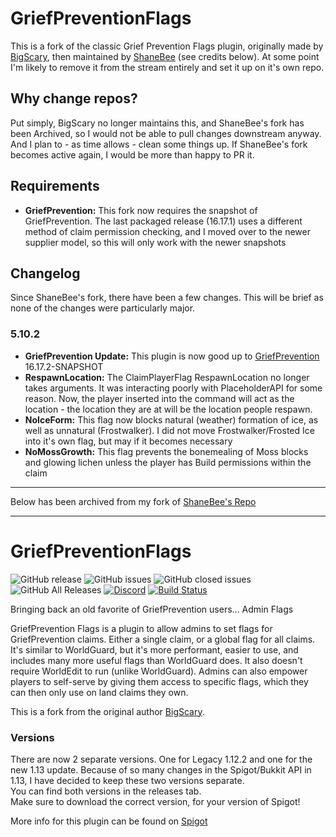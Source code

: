# GriefPreventionFlags

This is a fork of the classic Grief Prevention Flags plugin, originally made by [BigScary](https://github.com/BigScary/GriefPreventionFlags), then maintained by [ShaneBee](https://github.com/ShaneBeee/GriefPreventionFlags) (see credits below).  At some point I'm likely to remove it from the stream entirely and set it up on it's own repo.

## Why change repos?
Put simply, BigScary no longer maintains this, and ShaneBee's fork has been Archived, so I would not be able to pull changes downstream anyway.  And I plan to - as time allows - clean some things up.  If ShaneBee's fork becomes active again, I would be more than happy to PR it.

## Requirements
* **GriefPrevention:** This fork now requires the snapshot of GriefPrevention.  The last packaged release (16.17.1) uses a different method of claim permission checking, and I moved over to the newer supplier model, so this will only work with the newer snapshots

## Changelog
Since ShaneBee's fork, there have been a few changes.  This will be brief as none of the changes were particularly major.

### 5.10.2
* **GriefPrevention Update:** This plugin is now good up to [GriefPrevention](https://github.com/techfortress/GriefPrevention) 16.17.2-SNAPSHOT
* **RespawnLocation:** The ClaimPlayerFlag RespawnLocation no longer takes arguments.  It was interacting poorly with PlaceholderAPI for some reason.  Now, the player inserted into the command will act as the location - the location they are at will be the location people respawn.
* **NoIceForm:** This flag now blocks natural (weather) formation of ice, as well as unnatural (Frostwalker).  I did not move Frostwalker/Frosted Ice into it's own flag, but may if it becomes necessary
* **NoMossGrowth:** This flag prevents the bonemealing of Moss blocks and glowing lichen unless the player has Build permissions within the claim


---
Below has been archived from my fork of [ShaneBee's Repo](https://github.com/ShaneBeee/GriefPreventionFlags)

---

# GriefPreventionFlags
![GitHub release](https://img.shields.io/github/release/ShaneBeee/GriefPreventionFlags.svg?style=for-the-badge)
![GitHub issues](https://img.shields.io/github/issues-raw/ShaneBeee/GriefPreventionFlags.svg?style=for-the-badge)
![GitHub closed issues](https://img.shields.io/github/issues-closed-raw/ShaneBeee/GriefPreventionFlags.svg?style=for-the-badge)
![GitHub All Releases](https://img.shields.io/github/downloads/ShaneBeee/GriefPreventionFlags/total.svg?style=for-the-badge)
[![Discord](https://img.shields.io/discord/425192525091831808.svg?style=for-the-badge)](https://discordapp.com/invite/km3UF8Q)
[![Build Status](https://travis-ci.org/ShaneBeee/GriefPreventionFlags.svg?branch=master)](https://travis-ci.org/ShaneBeee/GriefPreventionFlags)

Bringing back an old favorite of GriefPrevention users... Admin Flags

GriefPrevention Flags is a plugin to allow admins to set flags for GriefPrevention claims. Either a single claim, or a global flag for all claims. It's similar to WorldGuard, but it's more performant, easier to use, and includes many more useful flags than WorldGuard does.  It also doesn't require WorldEdit to run (unlike WorldGuard).  Admins can also empower players to self-serve by giving them access to specific flags, which they can then only use on land claims they own.

This is a fork from the original author [BigScary](https://github.com/BigScary/GriefPreventionFlags).

### Versions

There are now 2 separate versions. One for Legacy 1.12.2 and one for the new 1.13 update. Because of so many changes in the Spigot/Bukkit API in 1.13, I have decided to keep these two versions separate.  
You can find both versions in the releases tab.  
Make sure to download the correct version, for your version of Spigot!

More info for this plugin can be found on [Spigot](https://www.spigotmc.org/resources/griefprevention-flags.55773/)
